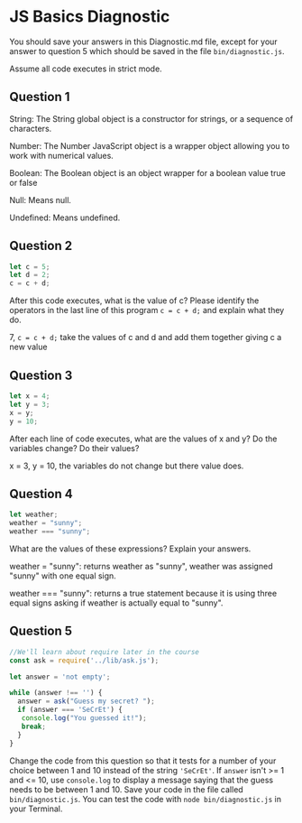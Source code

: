 # JS Basics Diagnostic

You should save your answers in this Diagnostic.md file, except for your answer to
question 5 which should be saved in the file `bin/diagnostic.js`.

Assume all code executes in strict mode.

## Question 1

String: The String global object is a constructor for strings, or a sequence
of characters.

Number: The Number JavaScript object is a wrapper object allowing you to work
with numerical values.

Boolean: The Boolean object is an object wrapper for a boolean value true or
false

Null: Means null.

Undefined: Means undefined.

## Question 2

```js
let c = 5;
let d = 2;
c = c + d;

```

After this code executes, what is the value of c?  Please identify the operators in the last line of this program `c = c + d;` and explain what they do.

7, `c = c + d;` take the values of c and d and add them together giving c a new
value
## Question 3

```js
let x = 4;
let y = 3;
x = y;
y = 10;
```

After each line of code executes, what are the values of x and y?  Do the variables change?  Do their values?

x = 3, y = 10, the variables do not change but there value does.


## Question 4

```js
let weather;
weather = "sunny";
weather === "sunny";
```

What are the values of these expressions?  Explain your answers.

weather = "sunny": returns weather as "sunny", weather was assigned "sunny"
with one equal sign.

weather === "sunny": returns a true statement because it is using three equal
signs asking if weather is actually equal to "sunny".

## Question 5

```js
//We'll learn about require later in the course
const ask = require('../lib/ask.js');

let answer = 'not empty';

while (answer !== '') {
  answer = ask("Guess my secret? ");
  if (answer === 'SeCrEt') {
   console.log("You guessed it!");
   break;
  }
}
```

Change the code from this question so that it tests for a number of your choice
between 1 and 10 instead of the string `'SeCrEt'`.  If `answer` isn't >= 1 and
<= 10, use `console.log` to display a message saying that the guess needs to
be between 1 and 10.  Save your code in the file called `bin/diagnostic.js`.
You can test the code with `node bin/diagnostic.js` in your Terminal.
